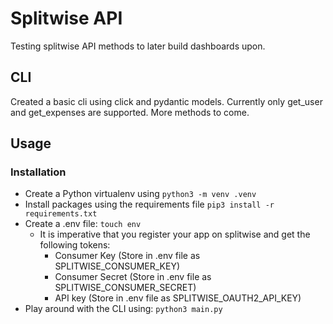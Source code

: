 # Splitwise API

Testing splitwise API methods to later build dashboards upon.

## CLI

Created a basic cli using click and pydantic models. Currently only get_user and get_expenses are supported. More methods to come.

## Usage

### Installation

- Create a Python virtualenv using `python3 -m venv .venv`
- Install packages using the requirements file `pip3 install -r requirements.txt`
- Create a .env file: `touch env`
    - It is imperative that you register your app on splitwise and get the following tokens:
        - Consumer Key (Store in .env file as SPLITWISE_CONSUMER_KEY)
        - Consumer Secret (Store in .env file as SPLITWISE_CONSUMER_SECRET)
        - API key (Store in .env file as SPLITWISE_OAUTH2_API_KEY)
- Play around with the CLI using: `python3 main.py`
